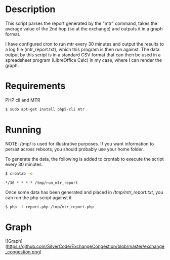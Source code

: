 # Description
This script parses the report generated by the "mtr" command, takes the average
value of the 2nd hop (so at the exchange) and outputs it in a graph format.

I have configured cron to run mtr every 30 minutes and output the results to
a log file (mtr_report.txt), which this program is then run against. The
data output by this script is in a standard CSV format that can then be used
in a spreadsheet program (LibreOffice Calc) in my case, where I can render
the graph.

# Requirements
PHP cli and MTR
```bash
$ sudo apt-get install php5-cli mtr
```

# Running
NOTE: /tmp/ is used for illustrative purposes. If you want information to
persist across reboots, you should probably use your home folder.

To generate the data, the following is added to crontab to execute the script
every 30 minutes.

```bash
$ crontab -e
```
```
*/30 * * * * /tmp/run_mtr_report
```

Once some data has been generated and placed in _/tmp/mtr_report.txt_, you can
run the php script against it

```bash
$ php -f report.php /tmp/mtr_report.php
```
# Graph
![Graph]
(https://github.com/SilverCode/ExchangeCongestion/blob/master/exchange_congestion.png)
